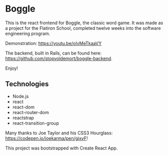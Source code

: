 # Boggle

This is the react frontend for Boggle, the classic word game. It was made as a project for the Flatiron School, completed twelve weeks into the software engineering program.

Demonstration: https://youtu.be/oIvMeTkaaVY

The backend, built in Rails, can be found here: https://github.com/stopvoldemort/boggle-backend.

Enjoy!

## Technologies

* Node.js
* react
* react-dom
* react-router-dom
* reactstrap
* react-transition-group

Many thanks to Joe Taylor and his CSS3 Hourglass: https://codepen.io/joekarma/pen/gjxyF!

This project was bootstrapped with Create React App.
